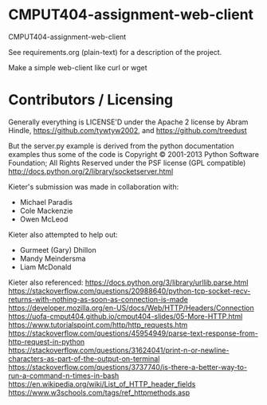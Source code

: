 CMPUT404-assignment-web-client
==============================

CMPUT404-assignment-web-client

See requirements.org (plain-text) for a description of the project.

Make a simple web-client like curl or wget

Contributors / Licensing
========================

Generally everything is LICENSE'D under the Apache 2 license by Abram Hindle, 
https://github.com/tywtyw2002, and https://github.com/treedust

But the server.py example is derived from the python documentation
examples thus some of the code is Copyright © 2001-2013 Python
Software Foundation; All Rights Reserved under the PSF license (GPL
compatible) http://docs.python.org/2/library/socketserver.html

Kieter's submission was made in collaboration with:
* Michael Paradis
* Cole Mackenzie
* Owen McLeod

Kieter also attempted to help out:
* Gurmeet (Gary) Dhillon
* Mandy Meindersma
* Liam McDonald

Kieter also referenced:
https://docs.python.org/3/library/urllib.parse.html
https://stackoverflow.com/questions/20988640/python-tcp-socket-recv-returns-with-nothing-as-soon-as-connection-is-made
https://developer.mozilla.org/en-US/docs/Web/HTTP/Headers/Connection
https://uofa-cmput404.github.io/cmput404-slides/05-More-HTTP.html
https://www.tutorialspoint.com/http/http_requests.htm
https://stackoverflow.com/questions/45954949/parse-text-response-from-http-request-in-python
https://stackoverflow.com/questions/31624041/print-n-or-newline-characters-as-part-of-the-output-on-terminal
https://stackoverflow.com/questions/3737740/is-there-a-better-way-to-run-a-command-n-times-in-bash
https://en.wikipedia.org/wiki/List_of_HTTP_header_fields
https://www.w3schools.com/tags/ref_httpmethods.asp



